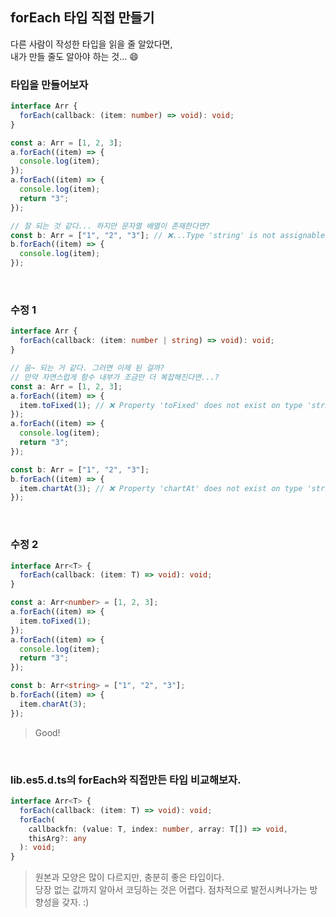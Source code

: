 ## forEach 타입 직접 만들기

다른 사람이 작성한 타입을 읽을 줄 알았다면,<br />
내가 만들 줄도 알아야 하는 것... 😄

### 타입을 만들어보자

```ts
interface Arr {
  forEach(callback: (item: number) => void): void;
}

const a: Arr = [1, 2, 3];
a.forEach((item) => {
  console.log(item);
});
a.forEach((item) => {
  console.log(item);
  return "3";
});

// 잘 되는 것 같다... 하지만 문자열 배열이 존재한다면?
const b: Arr = ["1", "2", "3"]; // ❌...Type 'string' is not assignable to type 'number'.ts(2322)
b.forEach((item) => {
  console.log(item);
});
```

<br />

### 수정 1

```ts
interface Arr {
  forEach(callback: (item: number | string) => void): void;
}

// 음~ 되는 거 같다. 그러면 이제 된 걸까?
// 만약 자연스럽게 함수 내부가 조금만 더 복잡해진다면...?
const a: Arr = [1, 2, 3];
a.forEach((item) => {
  item.toFixed(1); // ❌ Property 'toFixed' does not exist on type 'string | number'. Property 'toFixed' does not exist on type 'string'.ts(2339)
});
a.forEach((item) => {
  console.log(item);
  return "3";
});

const b: Arr = ["1", "2", "3"];
b.forEach((item) => {
  item.chartAt(3); // ❌ Property 'chartAt' does not exist on type 'string | number'. Property 'chartAt' does not exist on type 'string'.ts(2339)
});
```

<br />

### 수정 2

```ts
interface Arr<T> {
  forEach(callback: (item: T) => void): void;
}

const a: Arr<number> = [1, 2, 3];
a.forEach((item) => {
  item.toFixed(1);
});
a.forEach((item) => {
  console.log(item);
  return "3";
});

const b: Arr<string> = ["1", "2", "3"];
b.forEach((item) => {
  item.charAt(3);
});
```

> Good!

<br />

### lib.es5.d.ts의 forEach와 직접만든 타입 비교해보자.

```ts
interface Arr<T> {
  forEach(callback: (item: T) => void): void;
  forEach(
    callbackfn: (value: T, index: number, array: T[]) => void,
    thisArg?: any
  ): void;
}
```

> 원본과 모양은 많이 다르지만, 충분히 좋은 타입이다.<br />
> 당장 없는 값까지 알아서 코딩하는 것은 어렵다. 점차적으로 발전시켜나가는 방향성을 갖자. :)
